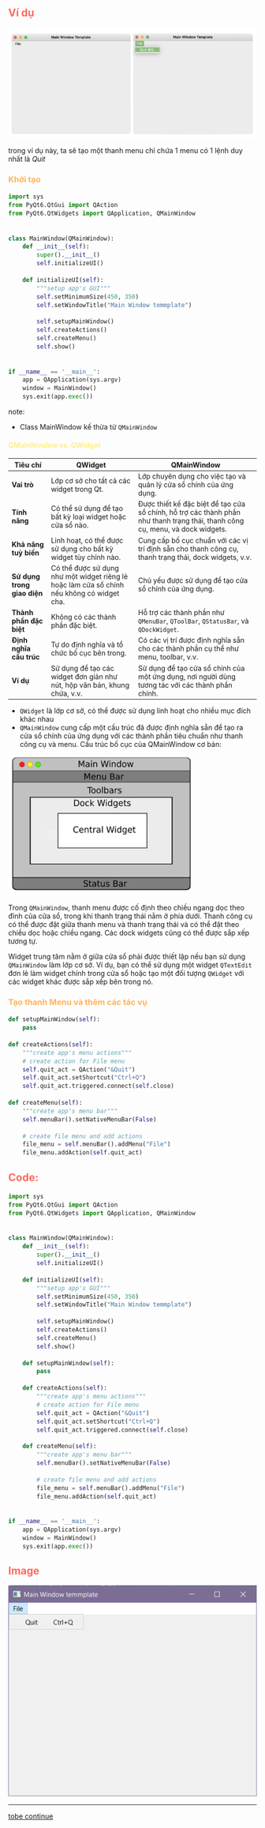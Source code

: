 ## <span style="color:rgb(255, 105, 97)">Ví dụ</span> 
![](https://github.com/sakanaowo/PyQt-and-application/blob/main/Image/Pasted%20image%2020240809170409.png?raw=true#center)

trong ví dụ này, ta sẽ tạo một thanh menu chỉ chứa 1 menu có 1 lệnh duy nhất là _Quit_

### <span style="color:rgb(255, 179, 91)">Khởi tạo</span> 
```python
import sys  
from PyQt6.QtGui import QAction  
from PyQt6.QtWidgets import QApplication, QMainWindow  
  
  
class MainWindow(QMainWindow):  
    def __init__(self):  
        super().__init__()  
        self.initializeUI()
        
    def initializeUI(self):  
	    """setup app's GUI"""  
	    self.setMinimumSize(450, 350)  
	    self.setWindowTitle("Main Window temmplate")  
	  
	    self.setupMainWindow()  
	    self.createActions()  
	    self.createMenu()  
	    self.show()

  
if __name__ == '__main__':  
    app = QApplication(sys.argv)  
    window = MainWindow()  
    sys.exit(app.exec())
```
note: 
- Class MainWindow kế thừa từ `QMainWindow`
#### <span style="color:rgb(255, 238, 140)">QMainWindow vs. QWidget</span> 

| **Tiêu chí**                | **QWidget**                                                                                | **QMainWindow**                                                                                                               |
| --------------------------- | ------------------------------------------------------------------------------------------ | ----------------------------------------------------------------------------------------------------------------------------- |
| **Vai trò**                 | Lớp cơ sở cho tất cả các widget trong Qt.                                                  | Lớp chuyên dụng cho việc tạo và quản lý cửa sổ chính của ứng dụng.                                                            |
| **Tính năng**               | Có thể sử dụng để tạo bất kỳ loại widget hoặc cửa sổ nào.                                  | Được thiết kế đặc biệt để tạo cửa sổ chính, hỗ trợ các thành phần như thanh trạng thái, thanh công cụ, menu, và dock widgets. |
| **Khả năng tuỳ biến**       | Linh hoạt, có thể được sử dụng cho bất kỳ widget tùy chỉnh nào.                            | Cung cấp bố cục chuẩn với các vị trí định sẵn cho thanh công cụ, thanh trạng thái, dock widgets, v.v.                         |
| **Sử dụng trong giao diện** | Có thể được sử dụng như một widget riêng lẻ hoặc làm cửa sổ chính nếu không có widget cha. | Chủ yếu được sử dụng để tạo cửa sổ chính của ứng dụng.                                                                        |
| **Thành phần đặc biệt**     | Không có các thành phần đặc biệt.                                                          | Hỗ trợ các thành phần như `QMenuBar`, `QToolBar`, `QStatusBar`, và `QDockWidget`.                                             |
| **Định nghĩa cấu trúc**     | Tự do định nghĩa và tổ chức bố cục bên trong.                                              | Có các vị trí được định nghĩa sẵn cho các thành phần cụ thể như menu, toolbar, v.v.                                           |
| **Ví dụ**                   | Sử dụng để tạo các widget đơn giản như nút, hộp văn bản, khung chứa, v.v.                  | Sử dụng để tạo cửa sổ chính của một ứng dụng, nơi người dùng tương tác với các thành phần chính.                              |

- `QWidget` là lớp cơ sở, có thể được sử dụng linh hoạt cho nhiều mục đích khác nhau 
- `QMainWindow` cung cấp một cấu trúc đã được định nghĩa sẵn để tạo ra cửa sổ chính của ứng dụng với các thành phần tiêu chuẩn như thanh công cụ và menu.
Cấu trúc bố cục của QMainWindow cơ bản:

![](https://github.com/sakanaowo/PyQt-and-application/blob/main/Image/Pasted%20image%2020240809172257.png?raw=true#center)


Trong `QMainWindow`, thanh menu được cố định theo chiều ngang dọc theo đỉnh của cửa sổ, trong khi thanh trạng thái nằm ở phía dưới. Thanh công cụ có thể được đặt giữa thanh menu và thanh trạng thái và có thể đặt theo chiều dọc hoặc chiều ngang. Các dock widgets cũng có thể được sắp xếp tương tự.

Widget trung tâm nằm ở giữa cửa sổ phải được thiết lập nếu bạn sử dụng `QMainWindow` làm lớp cơ sở. Ví dụ, bạn có thể sử dụng một widget `QTextEdit` đơn lẻ làm widget chính trong cửa sổ hoặc tạo một đối tượng `QWidget` với các widget khác được sắp xếp bên trong nó.

### <span style="color:rgb(255, 179, 91)">Tạo thanh Menu và thêm các tác vụ</span> 
```python
def setupMainWindow(self):  
    pass  
  
def createActions(self):  
    """create app's menu actions"""  
    # create action for File menu  
    self.quit_act = QAction("&Quit")  
    self.quit_act.setShortcut("Ctrl+Q")  
    self.quit_act.triggered.connect(self.close)  
  
def createMenu(self):  
    """create app's menu bar"""  
    self.menuBar().setNativeMenuBar(False)  
  
    # create file menu and add actions  
    file_menu = self.menuBar().addMenu("File")  
    file_menu.addAction(self.quit_act)
```

## <span style="color:rgb(255, 105, 97)">Code:</span> 
```python
import sys  
from PyQt6.QtGui import QAction  
from PyQt6.QtWidgets import QApplication, QMainWindow  
  
  
class MainWindow(QMainWindow):  
    def __init__(self):  
        super().__init__()  
        self.initializeUI()  
  
    def initializeUI(self):  
        """setup app's GUI"""  
        self.setMinimumSize(450, 350)  
        self.setWindowTitle("Main Window temmplate")  
  
        self.setupMainWindow()  
        self.createActions()  
        self.createMenu()  
        self.show()  
  
    def setupMainWindow(self):  
        pass  
  
    def createActions(self):  
        """create app's menu actions"""  
        # create action for File menu  
        self.quit_act = QAction("&Quit")  
        self.quit_act.setShortcut("Ctrl+Q")  
        self.quit_act.triggered.connect(self.close)  
  
    def createMenu(self):  
        """create app's menu bar"""  
        self.menuBar().setNativeMenuBar(False)  
  
        # create file menu and add actions  
        file_menu = self.menuBar().addMenu("File")  
        file_menu.addAction(self.quit_act)  
  
  
if __name__ == '__main__':  
    app = QApplication(sys.argv)  
    window = MainWindow()  
    sys.exit(app.exec())
```

## <span style="color:rgb(255, 105, 97)">Image</span> 
![](https://github.com/sakanaowo/PyQt-and-application/blob/main/Image/Pasted%20image%2020240809175341.png?raw=true#center)

---
[tobe continue]()